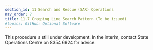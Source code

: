 ```yaml
---
section_id: 11 Search and Rescue (SAR) Operations
nav_order: 7
title: 11.7 Creeping Line Search Pattern (To be issued)
#topics: GitHub; Optional Software
---
```


This procedure is still under development. In the interim, contact State Operations Centre on 8354 6924 for advice.